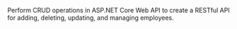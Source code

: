 Perform CRUD operations in ASP.NET Core Web API to create a RESTful API for adding, deleting, updating, and managing employees.

